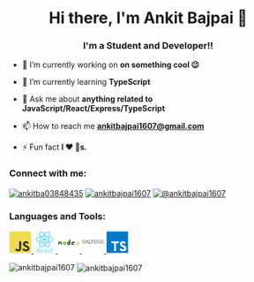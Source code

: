 <h1 align="center">Hi there, I'm Ankit Bajpai 👋</h1>
<h3 align="center">I'm a Student and Developer!!</h3>

<!-- <p align="left"> <img src="https://komarev.com/ghpvc/?username=ankitbajpai1607&label=Profile%20views&color=0e75b6&style=flat" alt="ankitbajpai1607" /> </p>

<p align="left"> <a href="https://github.com/ryo-ma/github-profile-trophy"><img src="https://github-profile-trophy.vercel.app/?username=ankitbajpai1607" alt="ankitbajpai1607" /></a> </p> -->

<!-- <p align="left"> <a href="https://twitter.com/ankitba03848435" target="blank"><img src="https://img.shields.io/twitter/follow/ankitba03848435?logo=twitter&style=for-the-badge" alt="ankitba03848435" /></a> </p> -->

- 🔭 I’m currently working on **on something cool 😉**

- 🌱 I’m currently learning **TypeScript**

- 💬 Ask me about **anything related to JavaScript/React/Express/TypeScript**

- 📫 How to reach me **ankitbajpai1607@gmail.com**

- ⚡ Fun fact **I ❤️ 🐶s.**

<!-- ### Blogs posts -->
<!-- BLOG-POST-LIST:START -->
<!-- BLOG-POST-LIST:END -->

<h3 align="left">Connect with me:</h3>
<p align="left">
<a href="https://twitter.com/ankitba03848435" target="blank"><img align="center" src="https://raw.githubusercontent.com/rahuldkjain/github-profile-readme-generator/master/src/images/icons/Social/twitter.svg" alt="ankitba03848435" height="30" width="40" /></a>
<a href="https://linkedin.com/in/ankitbajpai1607" target="blank"><img align="center" src="https://raw.githubusercontent.com/rahuldkjain/github-profile-readme-generator/master/src/images/icons/Social/linked-in-alt.svg" alt="ankitbajpai1607" height="30" width="40" /></a>
<a href="https://medium.com/@ankitbajpai1607" target="blank"><img align="center" src="https://raw.githubusercontent.com/rahuldkjain/github-profile-readme-generator/master/src/images/icons/Social/medium.svg" alt="@ankitbajpai1607" height="30" width="40" /></a>
</p>

<h3 align="left">Languages and Tools:</h3>
<p align="left"> 
   <a href="https://developer.mozilla.org/en-US/docs/Web/JavaScript" target="_blank"><img src="https://raw.githubusercontent.com/devicons/devicon/master/icons/javascript/javascript-original.svg" alt="javascript" width="40" height="40"/> </a> 
   <a href="https://reactjs.org/" target="_blank"> <img src="https://raw.githubusercontent.com/devicons/devicon/master/icons/react/react-original-wordmark.svg" alt="react" width="40" height="40"/> </a>
  <a href="https://nodejs.org" target="_blank"> <img src="https://raw.githubusercontent.com/devicons/devicon/master/icons/nodejs/nodejs-original-wordmark.svg" alt="nodejs" width="40" height="40"/> </a> 
  <a href="https://expressjs.com" target="_blank"> <img src="https://raw.githubusercontent.com/devicons/devicon/master/icons/express/express-original-wordmark.svg" alt="express" width="40" height="40"/> </a> 
  <a href="https://www.typescriptlang.org/" target="_blank"> <img src="https://raw.githubusercontent.com/devicons/devicon/master/icons/typescript/typescript-original.svg" alt="typescript" width="40" height="40"/> </a>
</p>

<p><img align="left" src="https://github-readme-stats.vercel.app/api/top-langs?username=ankitbajpai1607&show_icons=true&locale=en&layout=compact" alt="ankitbajpai1607" /></p>

<p>&nbsp;<img align="center" src="https://github-readme-stats.vercel.app/api?username=ankitbajpai1607&show_icons=true&locale=en" alt="ankitbajpai1607" /></p>

<!-- <p><img align="right" src="https://github-readme-streak-stats.herokuapp.com/?user=ankitbajpai1607&" alt="ankitbajpai1607" /></p> -->
